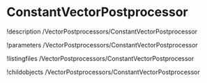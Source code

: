<!-- MOOSE Documentation Stub: Remove this when content is added. -->

# ConstantVectorPostprocessor
!description /VectorPostprocessors/ConstantVectorPostprocessor

!parameters /VectorPostprocessors/ConstantVectorPostprocessor

!listingfiles /VectorPostprocessors/ConstantVectorPostprocessor

!childobjects /VectorPostprocessors/ConstantVectorPostprocessor
